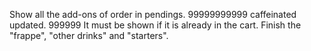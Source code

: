 Show all the add-ons of order in pendings. 99999999999
caffeinated updated. 999999
It must be shown if it is already in the cart.
Finish the "frappe", "other drinks" and "starters".